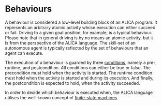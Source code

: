 # Behaviours

A behaviour is considered a low-level building block of an ALICA program. It represents an arbitrary atomic activity whose execution can either succeed or fail.  Driving to a given goal position, for example, is a typical behaviour. Please note that in general driving is by no means an atomic activity, but it is from the perspective of the ALICA language. The skill-set of an autonomous agent is typically reflected by the set of behaviours that  an agent can execute.

The execution of a behaviour is guarded by three [conditions](conditions.md), namely a pre-, runtime, and postcondition. All conditions can either be true or false. The precondition must hold when the activity is started. The runtime condition must hold when the activity is started and during its execution. And finally, the postcondition is expected to hold, when the activity succeeded.

In order to decide which behaviour is executed when, the ALICA language utilises the well-known concept of [finite-state machines](finite-state_machines.md).